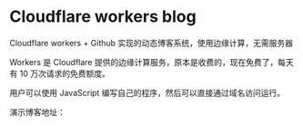 # Cloudflare workers blog

Cloudflare workers + Github 实现的动态博客系统，使用边缘计算，无需服务器

Workers 是 Cloudflare 提供的边缘计算服务，原本是收费的，现在免费了，每天有 10 万次请求的免费额度。

用户可以使用 JavaScript 编写自己的程序，然后可以直接通过域名访问运行。

演示博客地址：


